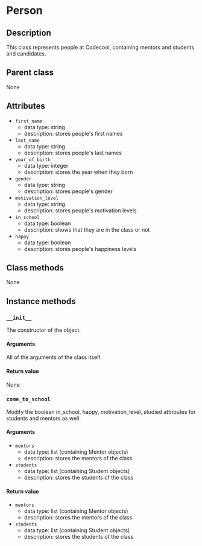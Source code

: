 # Person

## Description
This class represents people at Codecool, containing mentors and students and candidates.

## Parent class
None

## Attributes

* ```first_name```
  * data type: string
  * description: stores people's first names
* ```last_name```
  * data type: string
  * description: stores people's last names
* ```year_of_birth```
   * data type: integer
   * description: stores the year when they born
* ```gender```
  * data type: string
  * description: stores people's gender
* ```motivation_level```
    * data type: string
    * description: stores people's motivation levels
* ```in_school```
    * data type: boolean
    * description: shows that they are in the class or not
* ```happy```
    * data type: boolean
    * description: stores people's happiness levels

## Class methods

None

## Instance methods

### ```__init__```
The constructor of the object.

#### Arguments

All of the arguments of the class itself.

#### Return value
None

### ```come_to_school```

Modify the boolean in_school, happy, motivation_level, studied attributes for students and mentors as well.

#### Arguments

* ```mentors```
   * data type: list (containing Mentor objects)
   * description: stores the mentors of the class
* ```students```
  * data type: list (containing Student objects)
  * description: stores the students of the class

#### Return value

* ```mentors```
   * data type: list (containing Mentor objects)
   * description: stores the mentors of the class
* ```students```
  * data type: list (containing Student objects)
  * description: stores the students of the class
